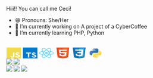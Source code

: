 Hiii!! You can call me Ceci!
 

- 😄 Pronouns: She/Her  
- 🔭 I’m currently working on A project of a CyberCoffee
- 🌱 I’m currently learning PHP, Python  
<div style="display: inline_block"><br>
  <img align="center" alt="Ceci-Js" height="30" width="40" src="https://raw.githubusercontent.com/devicons/devicon/master/icons/javascript/javascript-plain.svg">
  <img align="center" alt="Ceci-Ts" height="30" width="40" src="https://raw.githubusercontent.com/devicons/devicon/master/icons/typescript/typescript-plain.svg">
  <img align="center" alt="Ceci-React" height="30" width="40" src="https://raw.githubusercontent.com/devicons/devicon/master/icons/react/react-original.svg">
  <img align="center" alt="Ceci-HTML" height="30" width="40" src="https://raw.githubusercontent.com/devicons/devicon/master/icons/html5/html5-original.svg">
  <img align="center" alt="Ceci-CSS" height="30" width="40" src="https://raw.githubusercontent.com/devicons/devicon/master/icons/css3/css3-original.svg">
  <img align="center" alt="Ceci-Python" height="30" width="40" src="https://raw.githubusercontent.com/devicons/devicon/master/icons/python/python-original.svg">  
</div>  

<div>
<a href="[https://github.com/httpscecili]">
<img loading="lazy" height="80em" src="https://github-readme-stats.vercel.app/api/top-langs/?httpscecili&layout=compact&langs_count=7&theme=omni"/> <img loading="lazy" height="80em" src="https://github-readme-stats.vercel.app/api?httpscecili&show_icons=true&theme=omni&include_all_commits=true&count_private=true"/>
</div>

 
<div> 
  <a href="https://instagram.com/iceci.melgaco" target="_blank"><img src="https://img.shields.io/badge/-Instagram-%23E4405F?style=for-the-badge&logo=instagram&logoColor=white" target="_blank"></a>
 	<a href="https://www.twitch.tv/coffeeslia" target="_blank"><img src="https://img.shields.io/badge/Twitch-9146FF?style=for-the-badge&logo=twitch&logoColor=white" target="_blank"></a>
  <a href="[https://www.linkedin.com/in/cecília-pereira-melgaço-1aab5b1a1/)]" target="_blank"><img src="https://img.shields.io/badge/-LinkedIn-%230077B5?style=for-the-badge&logo=linkedin&logoColor=white" target="_blank"></a> 
  
</div>
 
